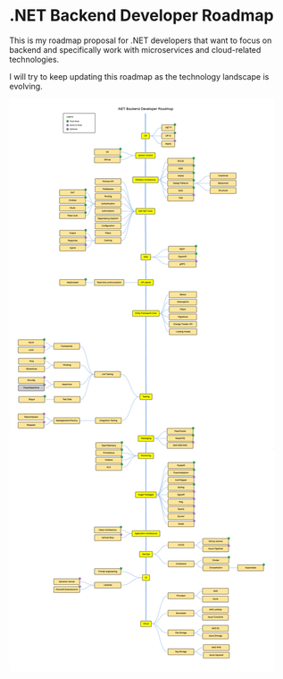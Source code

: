 # .NET Backend Developer Roadmap

This is my roadmap proposal for .NET developers that want to focus on backend and specifically work with microservices and cloud-related technologies.

I will try to keep updating this roadmap as the technology landscape is evolving.

![](roadmap.jpg)
